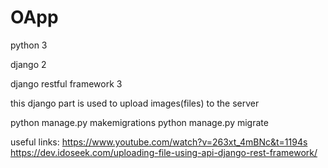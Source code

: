 # OApp

python 3

django 2

django restful framework 3


this django part is used to upload images(files) to the server

python manage.py makemigrations
python manage.py migrate

useful links:
https://www.youtube.com/watch?v=263xt_4mBNc&t=1194s
https://dev.idoseek.com/uploading-file-using-api-django-rest-framework/
